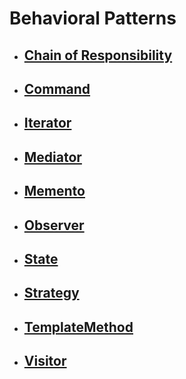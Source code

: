 # Behavioral Patterns

- ## [Chain of Responsibility](https://github.com/ISSuh/DesignPatterns/tree/master/src/BehavioralPatterns/ChainOfResponsibility)
- ## [Command](https://github.com/ISSuh/DesignPatterns/tree/master/src/BehavioralPatterns/Command)
- ## [Iterator](https://github.com/ISSuh/DesignPatterns/tree/master/src/BehavioralPatterns/Iterator)
- ## [Mediator](https://github.com/ISSuh/DesignPatterns/tree/master/src/BehavioralPatterns/Mediator)
- ## [Memento](https://github.com/ISSuh/DesignPatterns/tree/master/src/BehavioralPatterns/Memento)
- ## [Observer](https://github.com/ISSuh/DesignPatterns/tree/master/src/BehavioralPatterns/Observer)
- ## [State](https://github.com/ISSuh/DesignPatterns/tree/master/src/BehavioralPatterns/State)
- ## [Strategy](https://github.com/ISSuh/DesignPatterns/tree/master/src/BehavioralPatterns/Strategy)
- ## [TemplateMethod](https://github.com/ISSuh/DesignPatterns/tree/master/src/BehavioralPatterns/TemplateMethod)
- ## [Visitor](https://github.com/ISSuh/DesignPatterns/tree/master/src/BehavioralPatterns/Visitor)